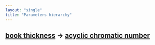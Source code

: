 ```yaml
---
layout: "single"
title: "Parameters hierarchy"
---
```

<!--this is a generated file-->

## [book thickness](../pKMM6O) → [acyclic chromatic number](../QoA8jA)
